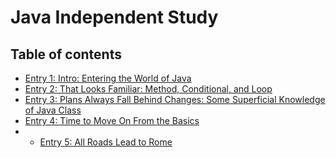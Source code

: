 # Java Independent Study


## Table of contents

+ [Entry 1: Intro: Entering the World of Java](entries/entry01.md)
+ [Entry 2: That Looks Familiar: Method, Conditional, and Loop](entries/entry02.md)
+ [Entry 3: Plans Always Fall Behind Changes: Some Superficial Knowledge of Java Class](entries/entry03.md)
+ [Entry 4: Time to Move On From the Basics](entries/entry04.md)
+ + [Entry 5: All Roads Lead to Rome](entries/entry05.md)


<br>
